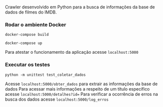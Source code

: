 Crawler desenvolvido em Python para a busca de informações da base de dados de filmes do IMDB.


### Rodar o ambiente Docker
```
docker-compose build
```

```
docker-compose up
```
Para atestar o funcionamento da aplicação acesse `localhost:5000`

### Executar os testes
```
python -m unittest test_coletar_dados
```
Acesse `localhost:5000/obter_dados` para extrair as informações da base de dados
Para acessar mais informações a respeito de um título específico acesse `localhost:5000/detalhes?id=`
Para verificar a ocorrência de erros na busca dos dados acesse `localhost:5000/log_erros`
